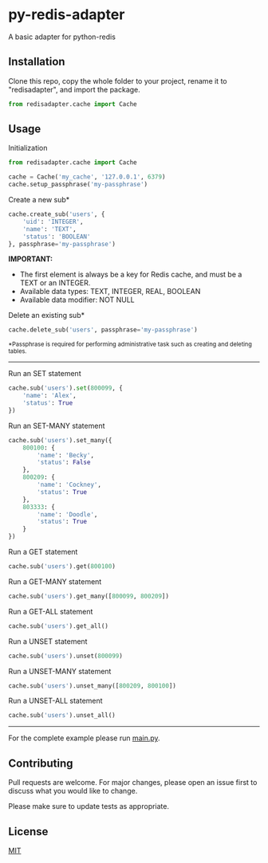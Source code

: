 # py-redis-adapter

A basic adapter for python-redis

## Installation

Clone this repo, copy the whole folder to your project, rename it to "redisadapter", and import the package.
```python
from redisadapter.cache import Cache
```

## Usage

Initialization
```python
from redisadapter.cache import Cache

cache = Cache('my_cache', '127.0.0.1', 6379)
cache.setup_passphrase('my-passphrase')
```

Create a new sub*
```python
cache.create_sub('users', {
    'uid': 'INTEGER',
    'name': 'TEXT',
    'status': 'BOOLEAN'
}, passphrase='my-passphrase')
```
**IMPORTANT:**
* The first element is always be a key for Redis cache, and must be a TEXT or an INTEGER.
* Available data types: TEXT, INTEGER, REAL, BOOLEAN
* Available data modifier: NOT NULL

Delete an existing sub*
```python
cache.delete_sub('users', passphrase='my-passphrase')
```
<sub>*Passphrase is required for performing administrative task such as creating and deleting tables.<sub>

***

Run an SET statement
```python
cache.sub('users').set(800099, {
    'name': 'Alex',
    'status': True
})
```

Run an SET-MANY statement
```python
cache.sub('users').set_many({
    800100: {
        'name': 'Becky',
        'status': False
    },
    800209: {
        'name': 'Cockney',
        'status': True
    },
    803333: {
        'name': 'Doodle',
        'status': True
    }
})
```

Run a GET statement
```python
cache.sub('users').get(800100)
```

Run a GET-MANY statement
```python
cache.sub('users').get_many([800099, 800209])
```

Run a GET-ALL statement
```python
cache.sub('users').get_all()
```

Run a UNSET statement
```python
cache.sub('users').unset(800099)
```

Run a UNSET-MANY statement
```python
cache.sub('users').unset_many([800209, 800100])
```

Run a UNSET-ALL statement
```python
cache.sub('users').unset_all()
```

---
For the complete example please run [main.py](https://github.com/thisismyracle/py-sqlite3-adapter/blob/main/main.py).

## Contributing

Pull requests are welcome. For major changes, please open an issue first to discuss what you would like to change.

Please make sure to update tests as appropriate.

## License

[MIT](https://choosealicense.com/licenses/mit/)